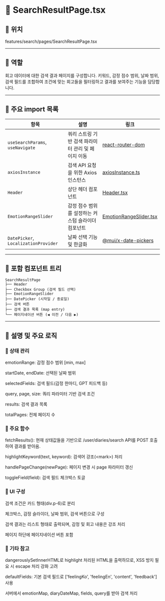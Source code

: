 # 📄 SearchResultPage.tsx
## 📁 위치
features/search/pages/SearchResultPage.tsx

---

## 🧭 역할
회고 데이터에 대한 검색 결과 페이지를 구성합니다.
키워드, 감정 점수 범위, 날짜 범위, 검색 필드를 조합하여 조건에 맞는 회고들을 필터링하고 결과를 보여주는 기능을 담당합니다.

---

## 🔗 주요 import 목록
| 항목                                   | 설명                            | 링크                                                                               |
| ------------------------------------ | ----------------------------- | -------------------------------------------------------------------------------- |
| `useSearchParams`, `useNavigate`     | 쿼리 스트링 기반 검색 파라미터 관리 및 페이지 이동 | [react-router-dom](https://reactrouter.com/)                                     |
| `axiosInstance`                      | 검색 API 요청을 위한 Axios 인스턴스      | [axiosInstance.ts](../../../lib/axios/axiosInstance.ts)                          |
| `Header`                             | 상단 헤더 컴포넌트                    | [Header.tsx](../../../features/layout/components/Header.tsx)                     |
| `EmotionRangeSlider`                 | 감정 점수 범위를 설정하는 커스텀 슬라이더 컴포넌트  | [EmotionRangeSlider.tsx](../../../features/ui/components/EmotionRangeSlider.tsx) |
| `DatePicker`, `LocalizationProvider` | 날짜 선택 기능 및 한글화                | [@mui/x-date-pickers](https://mui.com/x/react-date-pickers/)                     |


---

## 🧩 포함 컴포넌트 트리
``` text
SearchResultPage
├── Header
├── Checkbox Group (검색 필드 선택)
├── EmotionRangeSlider
├── DatePicker (시작일 / 종료일)
├── 검색 버튼
├── 검색 결과 목록 (map entry)
└── 페이지네이션 버튼 (◀ 이전 / 다음 ▶)
```

----

## 📝 설명 및 주요 로직
### 📌 상태 관리
emotionRange: 감정 점수 범위 [min, max]

startDate, endDate: 선택된 날짜 범위

selectedFields: 검색 필드(감정 한마디, GPT 피드백 등)

query, page, size: 쿼리 파라미터 기반 검색 조건

results: 검색 결과 목록

totalPages: 전체 페이지 수

### 📌 주요 함수
fetchResults(): 현재 상태값들을 기반으로 /user/diaries/search API를 POST 호출하여 결과를 받아옴.

highlightKeyword(text, keyword): 검색어 강조(&lt;mark&gt;) 처리

handlePageChange(newPage): 페이지 변경 시 page 파라미터 갱신

toggleField(field): 검색 필드 체크박스 토글

### 📌 UI 구성
검색 조건은 카드 형태(div.p-6)로 분리

체크박스, 감정 슬라이더, 날짜 범위, 검색 버튼으로 구성

검색 결과는 리스트 형태로 출력되며, 감정 및 회고 내용은 강조 처리

페이지 하단에 페이지네이션 버튼 포함

### 📌 기타 참고
dangerouslySetInnerHTML로 highlight 처리된 HTML을 출력하므로, XSS 방지 필요 시 escape 처리 강화 고려

defaultFields: 기본 검색 필드로 ['feelingKo', 'feelingEn', 'content', 'feedback'] 사용

서버에서 emotionMap, diaryDateMap, fields, query를 받아 검색 처리

